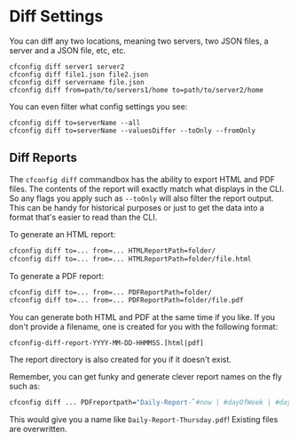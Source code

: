 # Diff Settings

You can diff any two locations, meaning two servers, two JSON files, a server and a JSON file, etc, etc.

```text
cfconfig diff server1 server2
cfconfig diff file1.json file2.json
cfconfig diff servername file.json
cfconfig diff from=path/to/servers1/home to=path/to/server2/home
```

You can even filter what config settings you see:

```text
cfconfig diff to=serverName --all
cfconfig diff to=serverName --valuesDiffer --toOnly --fromOnly
```

## Diff Reports

The `cfconfig diff` commandbox has the ability to export HTML and PDF files.  The contents of the report will exactly match what displays in the CLI.  So any flags you apply such as `--toOnly` will also filter the report output.  This can be handy for historical purposes or just to get the data into a format that's easier to read than the CLI.

To generate an HTML report: 

```bash
cfconfig diff to=... from=... HTMLReportPath=folder/
cfconfig diff to=... from=... HTMLReportPath=folder/file.html
```

To generate a PDF report: 

```bash
cfconfig diff to=... from=... PDFReportPath=folder/
cfconfig diff to=... from=... PDFReportPath=folder/file.pdf
```

You can generate both HTML and PDF at the same time if you like.  If you don't provide a filename, one is created for you with the following format:

```text
cfconfig-diff-report-YYYY-MM-DD-HHMMSS.[html|pdf]
```

  The report directory is also created for you if it doesn't exist.

Remember, you can get funky and generate clever report names on the fly such as:

```bash
cfconfig diff ... PDFreportpath="Daily-Report-`#now | #dayOfWeek | #dayOfWeekAsString`.pdf"
```

This would give you a name like `Daily-Report-Thursday.pdf`!  Existing files are overwritten.

